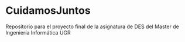 # CuidamosJuntos
Repositorio para el proyecto final de la asignatura de DES del Master de Ingeniería Informática UGR

